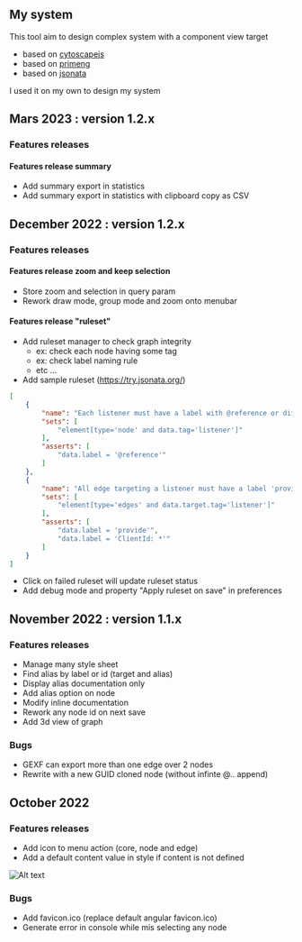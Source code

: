 ## My system

This tool aim to design complex system with a component view target
- based on [cytoscapejs](https://js.cytoscape.org)
- based on [primeng](https://www.primefaces.org/primeng/)
- based on [jsonata](https://docs.jsonata.org/overview.html)

I used it on my own to design my system

## Mars 2023 : version 1.2.x

### Features releases

#### Features release summary

- Add summary export in statistics
- Add summary export in statistics with clipboard copy as CSV

## December 2022 : version 1.2.x

### Features releases

#### Features release zoom and keep selection

- Store zoom and selection in query param
- Rework draw mode, group mode and zoom onto menubar

#### Features release "ruleset"

- Add ruleset manager to check graph integrity
    - ex: check each node having some tag
    - ex: check label naming rule
    - etc ...
- Add sample ruleset (https://try.jsonata.org/)
```json
[
    {
        "name": "Each listener must have a label with @reference or different label and is an alias",
        "sets": [
            "element[type='node' and data.tag='listener']"
        ],
        "asserts": [
            "data.label = '@reference'"
        ]
    },
    {
        "name": "All edge targeting a listener must have a label 'provide' or 'ClientId: *",
        "sets": [
            "element[type='edges' and data.target.tag='listener']"
        ],
        "asserts": [
            "data.label = 'provide'",
            "data.label = 'ClientId: *'"
        ]
    }
]
```

- Click on failed ruleset will update ruleset status
- Add debug mode and property "Apply ruleset on save" in preferences

## November 2022 : version 1.1.x

### Features releases

- Manage many style sheet
- Find alias by label or id (target and alias)
- Display alias documentation only
- Add alias option on node
- Modify inline documentation
- Rework any node id on next save
- Add 3d view of graph

### Bugs

- GEXF can export more than one edge over 2 nodes
- Rewrite with a new GUID cloned node (without infinte @.. append)

## October 2022

### Features releases

- Add icon to menu action (core, node and edge)
- Add a default content value in style if content is not defined

![Alt text](assets/about/display-node.PNG "display node label")

### Bugs

- Add favicon.ico (replace default angular favicon.ico)
- Generate error in console while mis selecting any node

